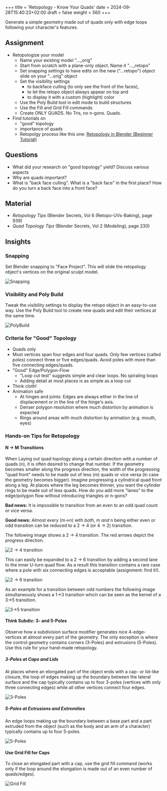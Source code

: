 +++
title = 'Retopology - Know Your Quads'
date = 2024-09-28T15:40:23+02:00
draft = false
weight = 560
+++

Generate a simple geometry made out of quads only with edge loops following your character's features.

## Assignment 

- Retopologize your model
  - Name your existing model "..._orig"
  - Start from scratch with a plane-only object. Name it "..._retopo"
  - Set snapping settings to have edits on the new ("...retopo") object slide on your "...orig" object
  - Set the visibility settings 
    - to backface culling (to only see the front of the faces), 
    - to let the retopo object always appear on top and 
    - to display it with a custom (highlight) color
  - Use the Poly Build tool in edit mode to build structures
  - Use the Fill and Grid Fill commands
  - Create ONLY QUADS. No Tris, no n-gons. Quads. 
- Find tutorials on 
  - "good" topology
  - importance of quads
  - Retopolgy process like this one: [Retopology in Blender (Beginner Tutorial)](https://www.youtube.com/watch?v=X2GNyEUvpD4)
 

## Questions

- What did your research on "good topology" yield? Discuss various aspects
- Why are quads important?
- What is "back face culling". What is a "back face" in the first place? How do you turn a back face into a front face?

## Material

- _Retopology Tips_ (Blender Secrets, Vol 6 (Retopo-UVs-Baking), page 939)
- _Quad Topology Tips_ (Blender Secrets, Vol 2 (Modeling), page 230)


## Insights

### Snapping

Set Blender snapping to "Face Project". This will slide the retopology object's vertices on the original sculpt model.

![Snapping](day_05_snapping_settings.png)

### Visibility and Poly Build

Tweak the visibility settings to display the retopo object in an easy-to-use way. Use the Poly Build tool to create new quads and edit their vertices at the same time.

![PolyBuild](day_05_visibility_polybuild.png)


### Criteria for "Good" Topology

- Quads only
- Most vertices span four edges and four quads. Only few vertices (called _poles_) connect three or five edges/quads. Avoid poles with more than five connecting edges/quads. 
- "Good" Edge/Polygon-Flow
  - "Loop cut test" suggests simple and clear loops. No spiraling loops
  - Adding detail at most places is as simple as a loop cut
- Think cloth! 
- Animation safe
  - At hinges and joints: Edges are always either in the line of displacement or in the line of the hinge's axis.
  - Denser polygon resolution where much distortion by animation is expected
  - Rings around areas with much distortion by animation (e.g. mouth, eyes)

### Hands-on Tips for Retopology

#### N → M Transitions

When Laying out quad topology along a certain direction with a number of quads (n), it is often desired to change that number. If the geometry becomes smaller along the progress direction, the width of the progressing "quad front" needs to be made out of less (m) quads or vice versa (in case the geometry becomes bigger). Imagine progressing a cylindrical quad front along a leg. At places where the leg becomes thinner, you want the cylinder rings to be made out of less quads. How do you add more "lanes"  to the edge/polygon flow without introducing triangles or n-gons?

**Bad news:** It is impossible to transition from an even to an odd quad count or vice versa.

**Good news:** Almost every (m→n) with _both_, m _and_ n being either even or odd transition can be reduced to a 2 → 4 (or 4 → 2) transition.

The following image shows a 2 → 4 transition. The red arrows depict the progress direction. 

![2 → 4 transition](day_05_2_to_4_transision.png)

This can easily be expanded to a 2 → 6 transition by adding a second lane to the inner U-turn quad flow. As a result this transition contains a rare case where a pole with six connecting edges is acceptable (assignment: find it!).

![2 → 6 transition](day_05_2_to_6_transision.png)

As an example for a transition between odd numbers the following image simultaneously shows a 1→3 transition which can be seen as the kernel of a 3→5 transition.

![3→5 transition](day_05_3_to_5_transision.png)

#### Think Subdiv: 3- and 5-Poles

Observe how a subdivision surface modifier generates nice 4-edge-vertices at almost every part of the geometry. The only exception is where the control geometry contains corners (3-Poles) and extrusions (5-Poles). Use this rule for your hand-made retopology.


##### 3-Poles at Caps and Lids

At places where an elongated part of the object ends with a cap- or lid-like closure, the loop of edges making up the boundary between the lateral surface and the cap typically contains up to four 3-poles (vertices with only three connecting edges) while all other vertices connect four edges.

![3-Poles](day_05_3-poles.png)

##### 5-Poles at Extrusions and Extremities

An edge loops making up the boundary between a base part and a part extruded from the object (such as the body and an arm of a character) typically contains up to four 5-poles.

![5-Poles](day_05_5-poles.png)


#### Use Grid Fill for Caps

To close an elongated part with a cap, use the grid fill command (works only if the loop around the elongation is made out of an even number of quads/edges).

![Grid Fill](day_05_grid_fill.png)